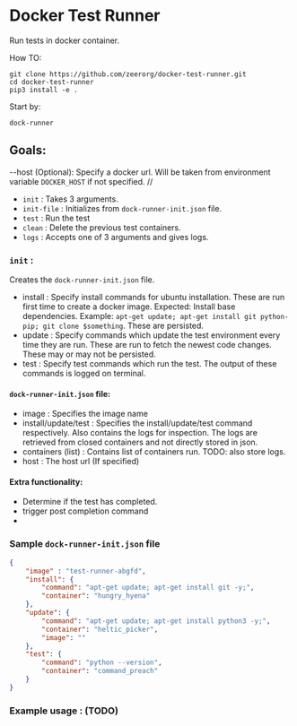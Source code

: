 # Docker Test Runner
Run tests in docker container.

How TO:
```commandline
git clone https://github.com/zeerorg/docker-test-runner.git
cd docker-test-runner
pip3 install -e .
```

Start by: 

`dock-runner`

## Goals:
--host (Optional): Specify a docker url. Will be taken from environment variable `DOCKER_HOST` if not specified. //
* `init` : Takes 3 arguments.
* `init-file` : Initializes from `dock-runner-init.json` file.
* `test` : Run the test
* `clean` : Delete the previous test containers.
* `logs` : Accepts one of 3 arguments and gives logs.


### `init` : 
Creates the `dock-runner-init.json` file.
* install : Specify install commands for ubuntu installation. These are run first time to create a docker image. Expected: Install base dependencies. Example: `apt-get update; apt-get install git python-pip; git clone $something`. These are persisted.    
* update : Specify commands which update the test environment every time they are run. These are run to fetch the newest code changes. These may or may not be persisted. 
* test : Specify test commands which run the test. The output of these commands is logged on terminal.

#### `dock-runner-init.json` file:

* image : Specifies the image name
* install/update/test : Specifies the install/update/test command respectively. Also contains the logs for inspection. The logs are retrieved from closed containers and not directly stored in json.  
* containers (list) : Contains list of containers run. TODO: also store logs.
* host : The host url (If specified)


#### Extra functionality: 
* Determine if the test has completed.
* trigger post completion command
* 

### Sample `dock-runner-init.json` file
```json
{
    "image" : "test-runner-abgfd",
    "install": {
        "command": "apt-get update; apt-get install git -y;",
        "container": "hungry_hyena"
    },
    "update": {
        "command": "apt-get update; apt-get install python3 -y;",
        "container": "heltic_picker",
        "image": ""
    },
    "test": {
        "command": "python --version",
        "container": "command_preach"
    }
}
```

### Example usage : (TODO)


